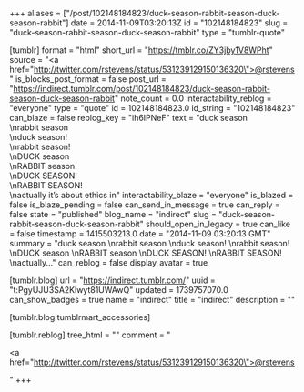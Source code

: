 +++
aliases = ["/post/102148184823/duck-season-rabbit-season-duck-season-rabbit"]
date = 2014-11-09T03:20:13Z
id = "102148184823"
slug = "duck-season-rabbit-season-duck-season-rabbit"
type = "tumblr-quote"

[tumblr]
format = "html"
short_url = "https://tmblr.co/ZY3jby1V8WPht"
source = "<a href=\"http://twitter.com/rstevens/status/531239129150136320\">@rstevens</a>"
is_blocks_post_format = false
post_url = "https://indirect.tumblr.com/post/102148184823/duck-season-rabbit-season-duck-season-rabbit"
note_count = 0.0
interactability_reblog = "everyone"
type = "quote"
id = 102148184823.0
id_string = "102148184823"
can_blaze = false
reblog_key = "ih6IPNeF"
text = "duck season<br/>\nrabbit season<br/>\nduck season!<br/>\nrabbit season!<br/>\nDUCK season<br/>\nRABBIT season<br/>\nDUCK SEASON!<br/>\nRABBIT SEASON!<br/>\nactually it’s about ethics in"
interactability_blaze = "everyone"
is_blazed = false
is_blaze_pending = false
can_send_in_message = true
can_reply = false
state = "published"
blog_name = "indirect"
slug = "duck-season-rabbit-season-duck-season-rabbit"
should_open_in_legacy = true
can_like = false
timestamp = 1415503213.0
date = "2014-11-09 03:20:13 GMT"
summary = "duck season \nrabbit season \nduck season! \nrabbit season! \nDUCK season \nRABBIT season \nDUCK SEASON! \nRABBIT SEASON! \nactually..."
can_reblog = false
display_avatar = true

[tumblr.blog]
url = "https://indirect.tumblr.com/"
uuid = "t:PgyUJU3SA2Klwyt81UWAwQ"
updated = 1739757070.0
can_show_badges = true
name = "indirect"
title = "indirect"
description = ""

[tumblr.blog.tumblrmart_accessories]

[tumblr.reblog]
tree_html = ""
comment = "<p><a href=\"http://twitter.com/rstevens/status/531239129150136320\">@rstevens</a></p>"
+++
